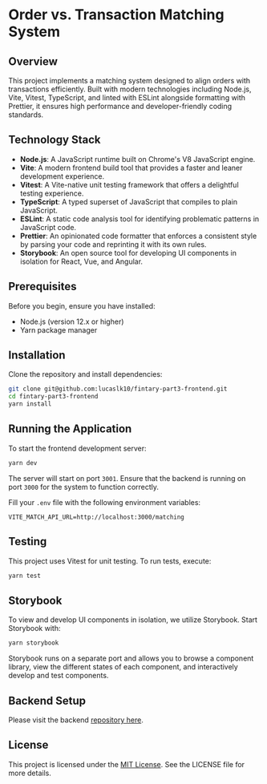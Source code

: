 # Order vs. Transaction Matching System

## Overview

This project implements a matching system designed to align orders with transactions efficiently. Built with modern technologies including Node.js, Vite, Vitest, TypeScript, and linted with ESLint alongside formatting with Prettier, it ensures high performance and developer-friendly coding standards.

## Technology Stack

- **Node.js**: A JavaScript runtime built on Chrome's V8 JavaScript engine.
- **Vite**: A modern frontend build tool that provides a faster and leaner development experience.
- **Vitest**: A Vite-native unit testing framework that offers a delightful testing experience.
- **TypeScript**: A typed superset of JavaScript that compiles to plain JavaScript.
- **ESLint**: A static code analysis tool for identifying problematic patterns in JavaScript code.
- **Prettier**: An opinionated code formatter that enforces a consistent style by parsing your code and reprinting it with its own rules.
- **Storybook**: An open source tool for developing UI components in isolation for React, Vue, and Angular.

## Prerequisites

Before you begin, ensure you have installed:

- Node.js (version 12.x or higher)
- Yarn package manager

## Installation

Clone the repository and install dependencies:

```bash
git clone git@github.com:lucaslk10/fintary-part3-frontend.git
cd fintary-part3-frontend
yarn install
```

## Running the Application

To start the frontend development server:

```bash
yarn dev
```

The server will start on port `3001`. Ensure that the backend is running on port `3000` for the system to function correctly.

Fill your `.env` file with the following environment variables:

```env
VITE_MATCH_API_URL=http://localhost:3000/matching
```

## Testing

This project uses Vitest for unit testing. To run tests, execute:

```bash
yarn test
```

## Storybook

To view and develop UI components in isolation, we utilize Storybook. Start Storybook with:

```bash
yarn storybook
```

Storybook runs on a separate port and allows you to browse a component library, view the different states of each component, and interactively develop and test components.

## Backend Setup

Please visit the backend [repository here](https://github.com/lucaslk10/fintary-part-3-backend).

## License

This project is licensed under the [MIT License](LICENSE). See the LICENSE file for more details.
